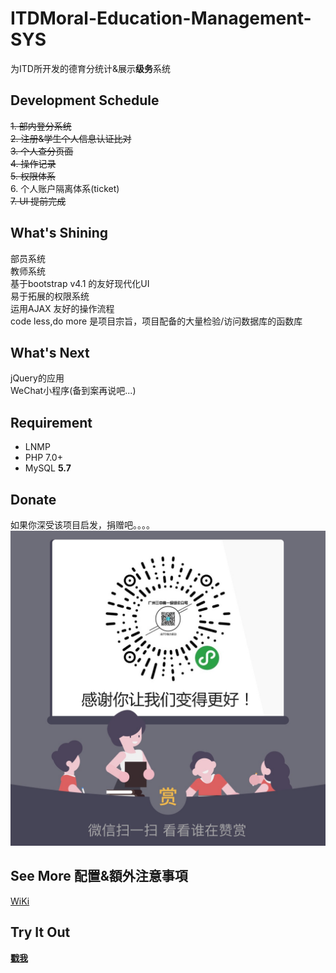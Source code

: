 # ITDMoral-Education-Management-SYS
为ITD所开发的德育分统计&展示**级务**系统

## Development Schedule
~~1. 部内登分系统  
2. 注册&学生个人信息认证比对  
3. 个人查分页面  
4. 操作记录  
5. 权限体系~~  
6. 个人账户隔离体系(ticket)  
~~7. UI 提前完成~~   

## What's Shining
部员系统  
教师系统  
基于bootstrap v4.1 的友好现代化UI  
易于拓展的权限系统  
运用AJAX 友好的操作流程  
code less,do more 是项目宗旨，项目配备的大量检验/访问数据库的函数库  

## What's Next
jQuery的应用  
WeChat小程序(备到案再说吧...)  

## Requirement
- LNMP  
- PHP 7.0+  
- MySQL **5.7**

## Donate
如果你深受该项目启发，捐赠吧。。。。
![donate][3]

## See More 配置&額外注意事項
[WiKi][2]

## **Try** It Out
[**戳我**][1]

[1]:https://itd.mmts.fun
[2]:https://github.com/LYJSPEEDX/ITDMoral-Education-Management-SYS/wiki
[3]:https://raw.githubusercontent.com/LYJSPEEDX/ITDMoral-Education-Management-SYS/master/Donate.JPG
